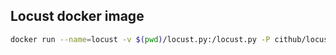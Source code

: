 ## Locust docker image

```bash
docker run --name=locust -v $(pwd)/locust.py:/locust.py -P cithub/locust locust -f /locust.py
```